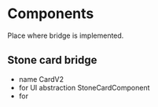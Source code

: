 # Components

Place where bridge is implemented.

## Stone card bridge
* name CardV2
* for UI abstraction StoneCardComponent
* for 
